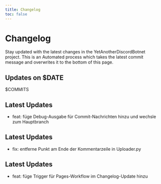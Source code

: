 ```yaml
---
title: Changelog
toc: false
---
```


# Changelog

Stay updated with the latest changes in the YetAnotherDiscordBotnet project.
This is an Automated process which takes the latest commit message and overwrites it to the bottom of this page.


## Updates on $DATE

$COMMITS

## Latest Updates

- feat: füge Debug-Ausgabe für Commit-Nachrichten hinzu und wechsle zum Hauptbranch

## Latest Updates

- fix: entferne Punkt am Ende der Kommentarzeile in Uploader.py


## Latest Updates

- feat: füge Trigger für Pages-Workflow im Changelog-Update hinzu

